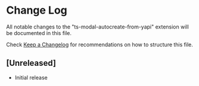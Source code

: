 # Change Log

All notable changes to the "ts-modal-autocreate-from-yapi" extension will be documented in this file.

Check [Keep a Changelog](http://keepachangelog.com/) for recommendations on how to structure this file.

## [Unreleased]

- Initial release